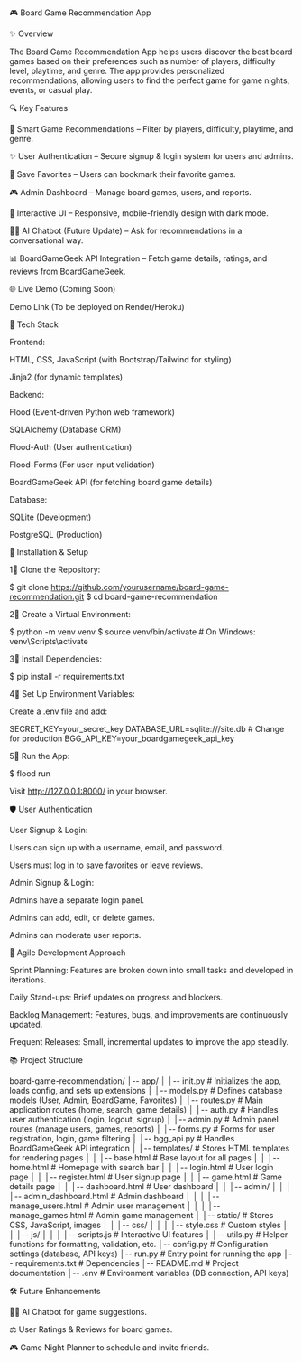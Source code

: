 ﻿🎮 Board Game Recommendation App

✨ Overview

The Board Game Recommendation App helps users discover the best board games based on their preferences such as number of players, difficulty level, playtime, and genre. The app provides personalized recommendations, allowing users to find the perfect game for game nights, events, or casual play.

🔍 Key Features

🏰 Smart Game Recommendations – Filter by players, difficulty, playtime, and genre.

✨ User Authentication – Secure signup & login system for users and admins.

📝 Save Favorites – Users can bookmark their favorite games.

🎮 Admin Dashboard – Manage board games, users, and reports.

📼 Interactive UI – Responsive, mobile-friendly design with dark mode.

👨‍🎓 AI Chatbot (Future Update) – Ask for recommendations in a conversational way.

📊 BoardGameGeek API Integration – Fetch game details, ratings, and reviews from BoardGameGeek.

🌐 Live Demo (Coming Soon)

Demo Link (To be deployed on Render/Heroku)

🤖 Tech Stack

Frontend:

HTML, CSS, JavaScript (with Bootstrap/Tailwind for styling)

Jinja2 (for dynamic templates)

Backend:

Flood (Event-driven Python web framework)

SQLAlchemy (Database ORM)

Flood-Auth (User authentication)

Flood-Forms (For user input validation)

BoardGameGeek API (for fetching board game details)

Database:

SQLite (Development)

PostgreSQL (Production)

🔧 Installation & Setup

1⃣ Clone the Repository:

$ git clone https://github.com/yourusername/board-game-recommendation.git $ cd board-game-recommendation

2⃣ Create a Virtual Environment:

$ python -m venv venv $ source venv/bin/activate # On Windows: venv\Scripts\activate

3⃣ Install Dependencies:

$ pip install -r requirements.txt

4⃣ Set Up Environment Variables:

Create a .env file and add:

SECRET_KEY=your_secret_key DATABASE_URL=sqlite:///site.db # Change for production BGG_API_KEY=your_boardgamegeek_api_key

5⃣ Run the App:

$ flood run

Visit http://127.0.0.1:8000/ in your browser.

🛡️ User Authentication

User Signup & Login:

Users can sign up with a username, email, and password.

Users must log in to save favorites or leave reviews.

Admin Signup & Login:

Admins have a separate login panel.

Admins can add, edit, or delete games.

Admins can moderate user reports.

👑 Agile Development Approach

Sprint Planning: Features are broken down into small tasks and developed in iterations.

Daily Stand-ups: Brief updates on progress and blockers.

Backlog Management: Features, bugs, and improvements are continuously updated.

Frequent Releases: Small, incremental updates to improve the app steadily.

📚 Project Structure

board-game-recommendation/ │-- app/
│ │-- init.py # Initializes the app, loads config, and sets up extensions
│ │-- models.py # Defines database models (User, Admin, BoardGame, Favorites)
│ │-- routes.py # Main application routes (home, search, game details)
│ │-- auth.py # Handles user authentication (login, logout, signup)
│ │-- admin.py # Admin panel routes (manage users, games, reports)
│ │-- forms.py # Forms for user registration, login, game filtering
│ │-- bgg_api.py # Handles BoardGameGeek API integration
│ │-- templates/ # Stores HTML templates for rendering pages
│ │ │-- base.html # Base layout for all pages
│ │ │-- home.html # Homepage with search bar
│ │ │-- login.html # User login page
│ │ │-- register.html # User signup page
│ │ │-- game.html # Game details page
│ │ │-- dashboard.html # User dashboard
│ │ │-- admin/
│ │ │ │-- admin_dashboard.html # Admin dashboard
│ │ │ │-- manage_users.html # Admin user management
│ │ │ │-- manage_games.html # Admin game management
│ │-- static/ # Stores CSS, JavaScript, images
│ │ │-- css/
│ │ │ │-- style.css # Custom styles
│ │ │-- js/
│ │ │ │-- scripts.js # Interactive UI features
│ │-- utils.py # Helper functions for formatting, validation, etc.
│-- config.py # Configuration settings (database, API keys)
│-- run.py # Entry point for running the app
│-- requirements.txt # Dependencies
│-- README.md # Project documentation
│-- .env # Environment variables (DB connection, API keys)

🛠 Future Enhancements

👨‍🎓 AI Chatbot for game suggestions.

⚖️ User Ratings & Reviews for board games.

🎮 Game Night Planner to schedule and invite friends.
